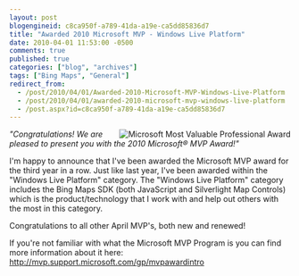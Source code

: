 ```yaml
---
layout: post
blogengineid: c8ca950f-a789-41da-a19e-ca5dd85836d7
title: "Awarded 2010 Microsoft MVP - Windows Live Platform"
date: 2010-04-01 11:53:00 -0500
comments: true
published: true
categories: ["blog", "archives"]
tags: ["Bing Maps", "General"]
redirect_from: 
  - /post/2010/04/01/Awarded-2010-Microsoft-MVP-Windows-Live-Platform
  - /post/2010/04/01/awarded-2010-microsoft-mvp-windows-live-platform
  - /post.aspx?id=c8ca950f-a789-41da-a19e-ca5dd85836d7
---
```

<!-- more -->

<img style="float: right;" src="/images/postsMVP_Logo_Horizontal.png" alt="Microsoft Most Valuable Professional Award" /><em>"Congratulations! We are pleased to present you with the 2010 Microsoft&reg;  MVP Award!"</em>

I'm happy to announce that I've been awarded the Microsoft MVP award for the third year in a row. Just like last year, I've been awarded within the "Windows Live Platform" category. The "Windows Live Platform" category includes the Bing Maps SDK (both JavaScript and Silverlight Map Controls) which is the product/technology that I work with and help out others with the most in this category.

Congratulations to all other April MVP's, both new and renewed!

If you're not familiar with what the Microsoft MVP Program is you can find more information about it here: <a rel="nofollow" href="http://mvp.support.microsoft.com/gp/mvpawardintro">http://mvp.support.microsoft.com/gp/mvpawardintro</a>
